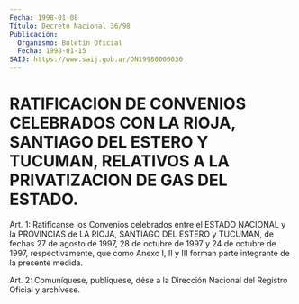 ```yaml
---
Fecha: 1998-01-08
Título: Decreto Nacional 36/98
Publicación:
  Organismo: Boletín Oficial
  Fecha: 1998-01-15
SAIJ: https://www.saij.gob.ar/DN19980000036
---
```

# RATIFICACION DE CONVENIOS CELEBRADOS CON LA RIOJA, SANTIAGO DEL ESTERO Y TUCUMAN, RELATIVOS A LA PRIVATIZACION DE GAS DEL ESTADO.

<a id="1"></a>
Art. 1:  Ratifícanse los Convenios celebrados entre el ESTADO NACIONAL  y la PROVINCIAS  de  LA  RIOJA,  SANTIAGO  DEL  ESTERO  y TUCUMAN, de fechas 27 de agosto de 1997, 28 de octubre de 1997 y 24 de octubre  de  1997,  respectivamente,  que como Anexo I, II y III forman parte integrante de la presente medida.

<a id="2"></a>
Art. 2: Comuníquese, publíquese, dése a la  Dirección Nacional del Registro  Oficial  y archívese.